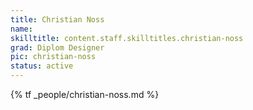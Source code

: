 ```yaml
---
title: Christian Noss
name:
skilltitle: content.staff.skilltitles.christian-noss
grad: Diplom Designer
pic: christian-noss
status: active
---
```


{% tf _people/christian-noss.md %}